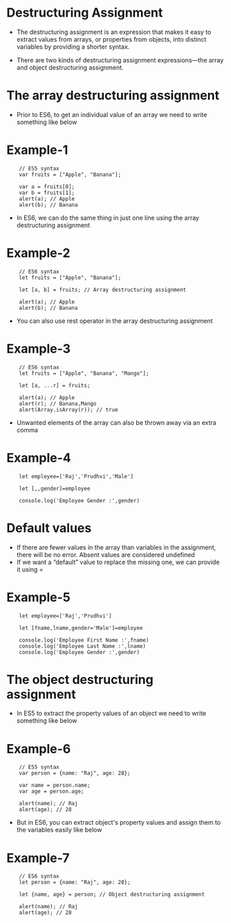 # Destructuring Assignment
* The destructuring assignment is an expression that makes it easy to extract values from arrays, or properties from objects, into distinct variables by providing a shorter syntax.

* There are two kinds of destructuring assignment expressions—the array and object destructuring assignment.

# The array destructuring assignment
* Prior to ES6, to get an individual value of an array we need to write something like below

# Example-1

        // ES5 syntax
        var fruits = ["Apple", "Banana"];

        var a = fruits[0];
        var b = fruits[1];
        alert(a); // Apple
        alert(b); // Banana

* In ES6, we can do the same thing in just one line using the array destructuring assignment

# Example-2

        // ES6 syntax
        let fruits = ["Apple", "Banana"];

        let [a, b] = fruits; // Array destructuring assignment

        alert(a); // Apple
        alert(b); // Banana

* You can also use rest operator in the array destructuring assignment

# Example-3

        // ES6 syntax
        let fruits = ["Apple", "Banana", "Mango"];

        let [a, ...r] = fruits;

        alert(a); // Apple
        alert(r); // Banana,Mango
        alert(Array.isArray(r)); // true

* Unwanted elements of the array can also be thrown away via an extra comma

# Example-4

        let employee=['Raj','Prudhvi','Male']

        let [,,gender]=employee

        console.log('Employee Gender :',gender)

# Default values

* If there are fewer values in the array than variables in the assignment, there will be no error. Absent values are considered undefined
* If we want a “default” value to replace the missing one, we can provide it using =

# Example-5

        let employee=['Raj','Prudhvi']

        let [fname,lname,gender='Male']=employee

        console.log('Employee First Name :',fname)
        console.log('Employee Last Name :',lname)
        console.log('Employee Gender :',gender)


# The object destructuring assignment

* In ES5 to extract the property values of an object we need to write something like below

# Example-6

        // ES5 syntax
        var person = {name: "Raj", age: 28};

        var name = person.name;
        var age = person.age;

        alert(name); // Raj
        alert(age); // 28

* But in ES6, you can extract object's property values and assign them to the variables easily like below

# Example-7

        // ES6 syntax
        let person = {name: "Raj", age: 28};

        let {name, age} = person; // Object destructuring assignment

        alert(name); // Raj
        alert(age); // 28



    